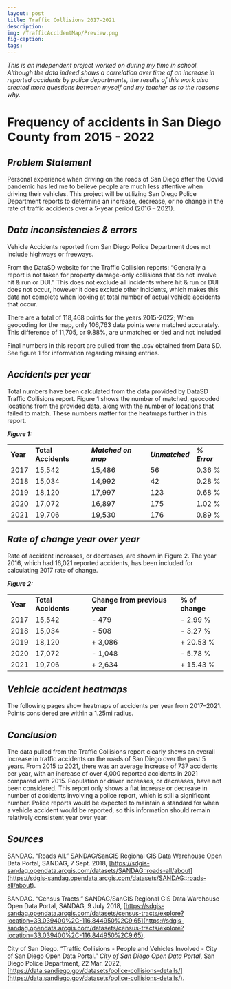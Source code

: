 ```yaml
---
layout: post
title: Traffic Collisions 2017-2021
description:
img: /TrafficAccidentMap/Preview.png
fig-caption:
tags:
---
```

*This is an independent project worked on during my time in school. Although the data indeed shows a correlation over time of an increase in reported accidents by police departments, the results of this work also created more questions between myself and my teacher as to the reasons why.*

# Frequency of accidents in San Diego County from 2015 - 2022

## *Problem Statement*
Personal experience when driving on the roads of San Diego after the Covid pandemic has led me to believe people are much less attentive when driving their vehicles. This project will be utilizing San Diego Police Department reports to determine an increase, decrease, or no change in the rate of traffic accidents over a 5-year period (2016 – 2021).

## *Data inconsistencies & errors*
Vehicle Accidents reported from San Diego Police Department does not include highways or freeways.

From the DataSD website for the Traffic Collision reports: “Generally a report is not taken for property damage-only collisions that do not involve hit & run or DUI.” This does not exclude all incidents where hit & run or DUI does not occur, however it does exclude other incidents, which makes this data not complete when looking at total number of actual vehicle accidents that occur.

There are a total of 118,468 points for the years 2015-2022; When geocoding for the map, only 106,763 data points were matched accurately. This difference of 11,705, or 9.88%, are unmatched or tied and not included

Final numbers in this report are pulled from the .csv obtained from Data SD. See figure 1 for information regarding missing entries.

## *Accidents per year*
Total numbers have been calculated from the data provided by DataSD Traffic Collisions report. Figure 1 shows the number of matched, geocoded locations from the provided data, along with the number of locations that failed to match. These numbers matter for the heatmaps further in this report.

***Figure 1:***

|   |   |   |   |   |
|---|---|---|---|---|
|**Year**|**Total Accidents**|**_Matched on map_**|**_Unmatched_**|**_% Error_**|
|2017|15,542|15,486|56|0.36 %|
|2018|15,034|14,992|42|0.28 %|
|2019|18,120|17,997|123|0.68 %|
|2020|17,072|16,897|175|1.02 %|
|2021|19,706|19,530|176|0.89 %|

## *Rate of change year over year*
Rate of accident increases, or decreases, are shown in Figure 2. The year 2016, which had 16,021 reported accidents, has been included for calculating 2017 rate of change.

***Figure 2:***

|   |   |   |   |
|---|---|---|---|
|**Year**|**Total Accidents**|**Change from previous year**|**% of change**|
|2017|15,542|- 479|- 2.99 %|
|2018|15,034|- 508|- 3.27 %|
|2019|18,120|+ 3,086|+ 20.53 %|
|2020|17,072|- 1,048|- 5.78 %|
|2021|19,706|+ 2,634|+ 15.43 %|

## *Vehicle accident heatmaps*
The following pages show heatmaps of accidents per year from 2017–2021. Points considered are within a 1.25mi radius.

## *Conclusion*
The data pulled from the Traffic Collisions report clearly shows an overall increase in traffic accidents on the roads of San Diego over the past 5 years. From 2015 to 2021, there was an average increase of 737 accidents per year, with an increase of over 4,000 reported accidents in 2021 compared with 2015. Population or driver increases, or decreases, have not been considered. This report only shows a flat increase or decrease in number of accidents involving a police report, which is still a significant number. Police reports would be expected to maintain a standard for when a vehicle accident would be reported, so this information should remain relatively consistent year over year.

## *Sources*
SANDAG. “Roads All.” SANDAG/SanGIS Regional GIS Data Warehouse Open Data Portal, SANDAG, 7 Sept. 2018, [https://sdgis-sandag.opendata.arcgis.com/datasets/SANDAG::roads-all/about](https://sdgis-sandag.opendata.arcgis.com/datasets/SANDAG::roads-all/about).

SANDAG. “Census Tracts.” SANDAG/SanGIS Regional GIS Data Warehouse Open Data Portal, SANDAG, 9 July 2018, [https://sdgis-sandag.opendata.arcgis.com/datasets/census-tracts/explore?location=33.039400%2C-116.844950%2C9.65](https://sdgis-sandag.opendata.arcgis.com/datasets/census-tracts/explore?location=33.039400%2C-116.844950%2C9.65).

City of San Diego. “Traffic Collisions - People and Vehicles Involved - City of San Diego Open Data Portal.” _City of San Diego Open Data Portal_, San Diego Police Department, 22 Mar. 2022, [https://data.sandiego.gov/datasets/police-collisions-details/](https://data.sandiego.gov/datasets/police-collisions-details/).

